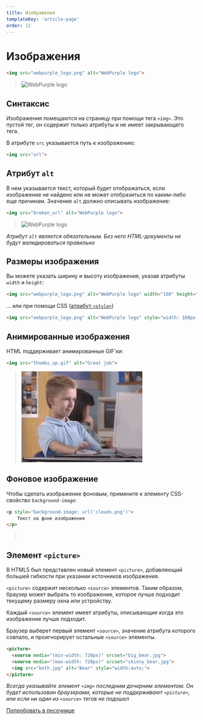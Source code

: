 ```yaml
---
title: Изображения
templateKey: 'article-page'
order: 12
---
```


# Изображения

```html
<img src="webpurple_logo.png" alt="WebPurple logo">
```

> <img src="../../images/wp.png" alt="WebPurple logo" width="160" height="100">

## Синтаксис

Изображения помещаются на страницу при помощи тега `<img>`. Это пустой тег, он содержит только атрибуты и не имеет закрывающего тега.

В атрибуте `src` указывается путь к изображению:

```html
<img src="url">
```

## Атрибут `alt`

В нем указывается текст, который будет отображаться, если изображение не найдено или не может отобразиться по каким-либо еще причинам. Значение `alt` должно описывать изображение:

```html
<img src="broken_url" alt="WebPurple logo">
```

> <img src="" alt="WebPurple logo" width="160" height="100">

_Атрибут `alt` является обязательным. Без него HTML-документы не будут валидироваться правильно_

## Размеры изображения

Вы можете указать ширину и высоту изображения, указав атрибуты `width` и `height`:

```html
<img src="webpurple_logo.png" alt="WebPurple logo" width="160" height="100">
```

... или при помощи CSS ([атрибут `<style>`](html_styles.md))

```html
<img src="webpurple_logo.png" alt="WebPurple logo" style="width: 160px; height: 100px">
```

## Анимированные изображения

HTML поддерживает анимированные GIF'ки:

```html
<img src="thumbs_up.gif" alt="Great job">
```

> <img src="images/thumbs_up.gif" alt="Great job">

## Фоновое изображение

Чтобы сделать изображение фоновым, примените к элементу CSS-свойство `background-image`:

```html
<p style="background-image: url('clouds.png')">
    Текст на фоне изображения
</p>
```

> <p style="background-image: url('images/clouds.png')">
>     <span style='color:white'>Текст на фоне изображения</span>
> </p>

## Элемент `<picture>`

В HTML5 был представлен новый элемент `<picture>`, добавляющий большей гибкости при указании источников изображения.

`<picture>` содержит несколько `<source>` элементов. Таким образом, браузер может выбрать то изображение, которое лучше подходит текущему размеру окна или устройству.

Каждый `<source>` элемент имеет атрибуты, описывающие когда это изображение лучше подходит.

Браузер выберет первый элемент `<source>`, значение атрибута которого совпало, и проигнорирует остальные `<source>` элементы.

```html
<picture>
  <source media="(min-width: 720px)" srcset="big_bear.jpg">
  <source media="(max-width: 720px)" srcset="skinny_bear.jpg">
  <img src="both.jpg" alt="Bear" style="width:auto;">
</picture>
```

_Всегда указывайте элемент `<img>` последним дочерним элементом. Он будет использован браузерами, которые не поддерживают `<picture>`, или если ни один из `<source>` тегов не подошел_

[Попробовать в песочнице](https://codepen.io/anon/pen/dqRjYQ?editors=1000)

